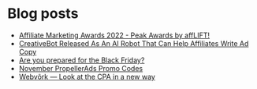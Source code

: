 # Blog posts
<!-- BLOG-POST-LIST:START -->
- [Affiliate Marketing Awards 2022 - Peak Awards by affLIFT!](https://afflift.com/f/threads/affiliate-marketing-awards-2022-peak-awards-by-afflift.9939/)
- [CreativeBot Released As An AI Robot That Can Help Affiliates Write Ad Copy](https://afflift.com/f/threads/creativebot-released-as-an-ai-robot-that-can-help-affiliates-write-ad-copy.7678/)
- [Are you prepared for the Black Friday?](https://afflift.com/f/threads/are-you-prepared-for-the-black-friday.9938/)
- [November PropellerAds Promo Codes](https://afflift.com/f/threads/november-propellerads-promo-codes.9920/)
- [Webvõrk — Look at the CPA in a new way](https://afflift.com/f/threads/webv%C3%B5rk-%E2%80%94-look-at-the-cpa-in-a-new-way.2820/)
<!-- BLOG-POST-LIST:END -->
